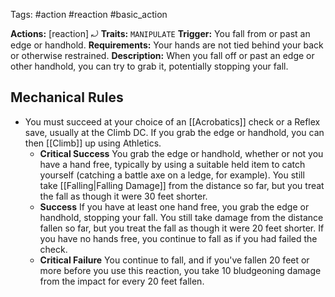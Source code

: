 Tags: #action #reaction #basic_action 

**Actions:** [reaction] ⤾
**Traits:** `MANIPULATE`
**Trigger:** You fall from or past an edge or handhold.
**Requirements:** Your hands are not tied behind your back or otherwise restrained.
**Description:** When you fall off or past an edge or other handhold, you can try to grab it, potentially stopping your fall. 
## Mechanical Rules

- You must succeed at your choice of an [[Acrobatics]] check or a Reflex save, usually at the Climb DC. If you grab the edge or handhold, you can then [[Climb]] up using Athletics.  
	- **Critical Success** You grab the edge or handhold, whether or not you have a hand free, typically by using a suitable held item to catch yourself (catching a battle axe on a ledge, for example). You still take [[Falling|Falling Damage]] from the distance so far, but you treat the fall as though it were 30 feet shorter.  
	- **Success** If you have at least one hand free, you grab the edge or handhold, stopping your fall. You still take damage from the distance fallen so far, but you treat the fall as though it were 20 feet shorter. If you have no hands free, you continue to fall as if you had failed the check.  
	- **Critical Failure** You continue to fall, and if you've fallen 20 feet or more before you use this reaction, you take 10 bludgeoning damage from the impact for every 20 feet fallen.